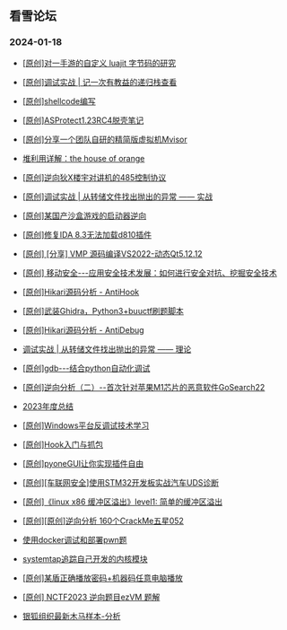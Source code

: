 ## 看雪论坛 
### 2024-01-18

+ [[原创]对一手游的自定义 luajit 字节码的研究](https://bbs.kanxue.com/thread-280217.htm)

+ [[原创]调试实战 | 记一次有教益的递归栈查看](https://bbs.kanxue.com/thread-280208.htm)

+ [[原创]shellcode编写](https://bbs.kanxue.com/thread-280178.htm)

+ [[原创]ASProtect1.23RC4脱壳笔记](https://bbs.kanxue.com/thread-280175.htm)

+ [[原创]分享一个团队自研的精简版虚拟机Mvisor](https://bbs.kanxue.com/thread-280172.htm)

+ [堆利用详解：the house of orange](https://bbs.kanxue.com/thread-280167.htm)

+ [[原创]逆向狄X楼宇对讲机的485控制协议](https://bbs.kanxue.com/thread-280166.htm)

+ [[原创]调试实战 | 从转储文件找出抛出的异常 —— 实战](https://bbs.kanxue.com/thread-280164.htm)

+ [[原创]某国产沙盒游戏的启动器逆向](https://bbs.kanxue.com/thread-280162.htm)

+ [[原创]修复IDA 8.3无法加载d810插件](https://bbs.kanxue.com/thread-280159.htm)

+ [[原创] [分享] VMP 源码编译VS2022-动态Qt5.12.12](https://bbs.kanxue.com/thread-280158.htm)

+ [[原创] 移动安全---应用安全技术发展：如何进行安全对抗、挖掘安全技术](https://bbs.kanxue.com/thread-280153.htm)

+ [[原创]Hikari源码分析 - AntiHook](https://bbs.kanxue.com/thread-280147.htm)

+ [[原创]武装Ghidra，Python3+buuctf刷题脚本](https://bbs.kanxue.com/thread-280145.htm)

+ [[原创]Hikari源码分析 - AntiDebug](https://bbs.kanxue.com/thread-280144.htm)

+ [调试实战 | 从转储文件找出抛出的异常 —— 理论](https://bbs.kanxue.com/thread-280134.htm)

+ [[原创]gdb---结合python自动化调试](https://bbs.kanxue.com/thread-280118.htm)

+ [[原创]逆向分析（二）--首次针对苹果M1芯片的恶意软件GoSearch22](https://bbs.kanxue.com/thread-280108.htm)

+ [2023年度总结](https://bbs.kanxue.com/thread-280083.htm)

+ [[原创]Windows平台反调试技术学习](https://bbs.kanxue.com/thread-280080.htm)

+ [[原创]Hook入门与抓包](https://bbs.kanxue.com/thread-280076.htm)

+ [[原创]pyoneGUI让你实现插件自由](https://bbs.kanxue.com/thread-280053.htm)

+ [[原创][车联网安全]使用STM32开发板实战汽车UDS诊断](https://bbs.kanxue.com/thread-280045.htm)

+ [[原创]《linux x86 缓冲区溢出》level1: 简单的缓冲区溢出](https://bbs.kanxue.com/thread-280037.htm)

+ [[原创][原创]逆向分析 160个CrackMe五星052](https://bbs.kanxue.com/thread-280036.htm)

+ [使用docker调试和部署pwn题](https://bbs.kanxue.com/thread-280028.htm)

+ [systemtap追踪自己开发的内核模块](https://bbs.kanxue.com/thread-280023.htm)

+ [[原创]某盾正确播放密码+机器码任意电脑播放](https://bbs.kanxue.com/thread-279993.htm)

+ [[原创] NCTF2023 逆向题目ezVM 题解](https://bbs.kanxue.com/thread-279992.htm)

+ [银狐组织最新木马样本-分析](https://bbs.kanxue.com/thread-279987.htm)

